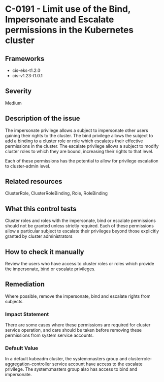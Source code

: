 # C-0191 - Limit use of the Bind, Impersonate and Escalate permissions in the Kubernetes cluster

## Frameworks
* cis-eks-t1.2.0
* cis-v1.23-t1.0.1
 
## Severity
Medium

## Description of the issue
The impersonate privilege allows a subject to impersonate other users gaining their rights to the cluster. The bind privilege allows the subject to add a binding to a cluster role or role which escalates their effective permissions in the cluster. The escalate privilege allows a subject to modify cluster roles to which they are bound, increasing their rights to that level.

 Each of these permissions has the potential to allow for privilege escalation to cluster-admin level.
 
## Related resources
ClusterRole, ClusterRoleBinding, Role, RoleBinding
 
## What this control tests 
Cluster roles and roles with the impersonate, bind or escalate permissions should not be granted unless strictly required. Each of these permissions allow a particular subject to escalate their privileges beyond those explicitly granted by cluster administrators
 
## How to check it manually 
Review the users who have access to cluster roles or roles which provide the impersonate, bind or escalate privileges.
 
## Remediation
Where possible, remove the impersonate, bind and escalate rights from subjects.
 
### Impact Statement
There are some cases where these permissions are required for cluster service operation, and care should be taken before removing these permissions from system service accounts.
 
### Default Value
In a default kubeadm cluster, the system:masters group and clusterrole-aggregation-controller service account have access to the escalate privilege. The system:masters group also has access to bind and impersonate.
 

